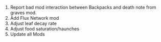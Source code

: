 1) Report bad mod interaction between Backpacks and death note from graves mod.  
2) Add Flux Network mod  
3) Adjust leaf decay rate  
4) Adjust food saturation/haunches  
5) Update all Mods  
